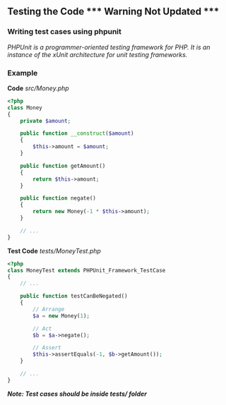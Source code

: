 ## Testing the Code *** Warning Not Updated ***

### Writing test cases using phpunit

_PHPUnit is a programmer-oriented testing framework for PHP.
It is an instance of the xUnit architecture for unit testing frameworks._

### Example

**Code**
_src/Money.php_

```php
<?php
class Money
{
    private $amount;

    public function __construct($amount)
    {
        $this->amount = $amount;
    }

    public function getAmount()
    {
        return $this->amount;
    }

    public function negate()
    {
        return new Money(-1 * $this->amount);
    }

    // ...
}
```

**Test Code**
_tests/MoneyTest.php_

```php
<?php
class MoneyTest extends PHPUnit_Framework_TestCase
{
    // ...

    public function testCanBeNegated()
    {
        // Arrange
        $a = new Money(1);

        // Act
        $b = $a->negate();

        // Assert
        $this->assertEquals(-1, $b->getAmount());
    }

    // ...
}
```

**_Note: Test cases should be inside tests/ folder_**
